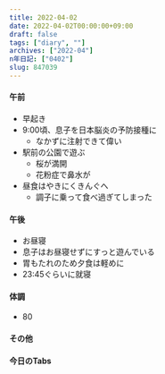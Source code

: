 ```yaml
---
title: 2022-04-02
date: 2022-04-02T00:00:00+09:00
draft: false
tags: ["diary", ""]
archives: ["2022-04"]
n年日記: ["0402"]
slug: 847039
---
```

#### 午前
- 早起き
- 9:00頃、息子を日本脳炎の予防接種に
  - なかずに注射できて偉い
- 駅前の公園で遊ぶ
  - 桜が満開
  - 花粉症で鼻水が
- 昼食はやきにくきんぐへ
  - 調子に乗って食べ過ぎてしまった
#### 午後
- お昼寝
- 息子はお昼寝せずにすっと遊んでいる
- 胃もたれのため夕食は軽めに
- 23:45ぐらいに就寝
#### 体調
- 80
#### その他
#### 今日のTabs